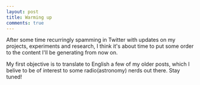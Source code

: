 ```yaml
---
layout: post
title: Warming up
comments: true
---
```


After some time recurringly spamming in Twitter with updates on my projects, experiments and research, I think it's about time to put some order to the content I'll be generating from now on.

My first objective is to translate to English a few of my older posts, which I belive to be of interest to some radio(astronomy) nerds out there. Stay tuned!
<!--more-->
